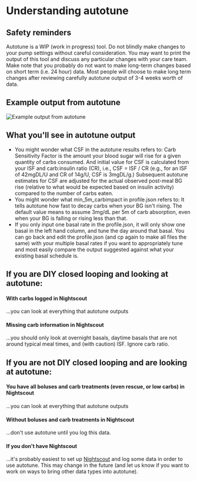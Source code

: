 # Understanding autotune

## Safety reminders

Autotune is a WIP (work in progress) tool. Do not blindly make changes to your pump settings without careful consideration. You may want to print the output of this tool and discuss any particular changes with your care team. Make note that you probably do not want to make long-term changes based on short term (i.e. 24 hour) data. Most people will choose to make long term changes after reviewing carefully autotune output of 3-4 weeks worth of data.

## Example output from autotune

![Example output from autotune](https://diyps.org/wp-content/uploads/2017/01/OpenAPS-autotune-example-by-@DanaMLewis.png)

## What you'll see in autotune output

* You might wonder what CSF in the autotune results refers to: Carb Sensitivity Factor is the amount your blood sugar will rise for a given quantity of carbs consumed. And initial value for CSF is calculated from your ISF and carb:insulin ratio (CR), i.e., CSF = ISF / CR (e.g., for an ISF of 42mgDL/U and CR of 14g/U, CSF is 3mgDL/g.)  Subsequent autotune estimates for CSF are adjusted for the actual observed post-meal BG rise (relative to what would be expected based on insulin activity) compared to the number of carbs eaten.
* You might wonder what min_5m_carbimpact in profile.json refers to: It tells autotune how fast to decay carbs when your BG isn't rising. The default value means to assume 3mg/dL per 5m of carb absorption, even when your BG is falling or rising less than that. 
* If you only input one basal rate in the profile.json, it will only show one basal in the left hand column, and tune the day around that basal. You can go back and edit the profile.json (and cp again to make all files the same) with your multiple basal rates if you want to appropriately tune and most easily compare the output suggested against what your existing basal schedule is. 

## If you are DIY closed looping and looking at autotune:

#### With carbs logged in Nightscout
...you can look at everything that autotune outputs

#### Missing carb information in Nightscout
...you should only look at overnight basals, daytime basals that are not around typical meal times, and (with caution) ISF. Ignore carb ratio.


## If you are not DIY closed looping and are looking at autotune:

#### You have all boluses and carb treatments (even rescue, or low carbs) in Nightscout
...you can look at everything that autotune outputs

#### Without boluses and carb treatments in Nightscout
...don't use autotune until you log this data. 

#### If you don't have Nightscout

...it's probably easiest to set up [Nightscout](http://nightscout.info) and log some data in order to use autotune. This may change in the future (and let us know if you want to work on ways to bring other data types into autotune).




